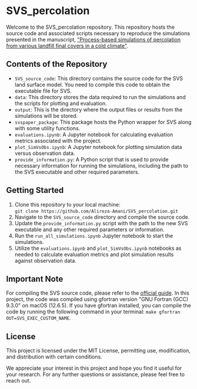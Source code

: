 # SVS_percolation

Welcome to the SVS_percolation repository. This repository hosts the source code and associated scripts necessary to reproduce the simulations presented in the manuscript, ["Process-based simulations of percolation from various landfill final covers in a cold climate"](https://doi.org/10.22541/au.168530442.27895846/v1).

## Contents of the Repository

- `SVS_source_code`: This directory contains the source code for the SVS land surface model. You need to compile this code to obtain the executable file for SVS.
- `data`: This directory stores the data required to run the simulations and the scripts for plotting and evaluation.
- `output`: This is the directory where the output files or results from the simulations will be stored.
- `svspaper_package`: This package hosts the Python wrapper for SVS along with some utility functions.
- `evaluations.ipynb`: A Jupyter notebook for calculating evaluation metrics associated with the project.
- `plot_SimVsObs.ipynb`: A Jupyter notebook for plotting simulation data versus observation data.
- `provide_information.py`: A Python script that is used to provide necessary information for running the simulations, including the path to the SVS executable and other required parameters.

## Getting Started

1. Clone this repository to your local machine:<br> ```git clone https://github.com/Alireza-Amani/SVS_percolation.git```
3. Navigate to the `SVS_source_code` directory and compile the source code.
4. Update the `provide_information.py` script with the path to the new SVS executable and any other required parameters or information.
5. Run the `run_all_simulations.ipynb` Jupyter notebook to start the simulations.
6. Utilize the `evaluations.ipynb` and `plot_SimVsObs.ipynb` notebooks as needed to calculate evaluation metrics and plot simulation results against observation data.

## Important Note

For compiling the SVS source code, please refer to the [official guide](https://wiki.usask.ca/pages/viewpage.action?pageId=1885438549). In this project, the code was compiled using gfortran version "GNU Fortran (GCC) 9.3.0" on macOS (12.6.5). If you have gfortran installed, you can compile the code by running the following command in your terminal: `make gfortran OUT=SVS_EXEC_CUSTOM_NAME`.

## License

This project is licensed under the MIT License, permitting use, modification, and distribution with certain conditions.

We appreciate your interest in this project and hope you find it useful for your research. For any further questions or assistance, please feel free to reach out.
